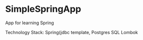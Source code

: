 # SimpleSpringApp
App for learning Spring

Technology Stack:
Spring(jdbc template, 
Postgres SQL
Lombok
